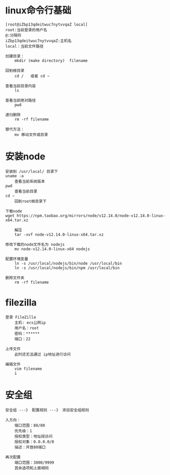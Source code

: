 # linux命令行基础

    [root@iZbp13qdeitwuc7nytvvqaZ local]
    root:当前登录的用户名
    @:分隔符
    iZbp13qdeitwuc7nytvvqaZ:主机名
    local：当前文件路径
    
    创建目录：
        mkdir (make directory)  filename 
        
    回到根目录
        cd /   或者 cd ~
    
    查看当前目录内容
        ls
        
    查看当前绝对路径
        pwd
        
    递归删除
        rm -rf filename
        
    替代方法：
        mv 移动文件或目录
        
        
# 安装node

    安装到 /usr/local/ 目录下
    uname -a 
        查看当前系统版本
    pwd
        查看当前目录
    cd ~
        回到root根目录下
        
    下载node 
    wget https://npm.taobao.org/mirrors/node/v12.14.0/node-v12.14.0-linux-x64.tar.xz
    
        解压
        tar -xvf node-v12.14.0-linux-x64.tar.xz
        
    修改下载的node文件名为 nodejs 
        mv node-v12.14.0-linux-x64 nodejs
        
    配置环境变量
        ln -s /usr/local/nodejs/bin/node /usr/local/bin
        ln -s /usr/local/nodejs/bin/npm /usr/local/bin
        
    删除文件夹
        rm -rf filename
        
# filezilla
    
    登录 FileZilla
        主机: ecs公网ip
        用户名：root
        密码：******
        端口：22
    
    上传文件
        此时还无法通过 ip地址进行访问
    
    编辑文件
        vim filename
        i
# 安全组

    安全组 ---》 配置规则 ---》 添加安全组规则
    
    入方向：
        端口范围：80/80
        优先级：1
        授权类型：地址段访问
        授权对象：0.0.0.0/0
        描述：开放80端口
        
    再次配置
        端口范围：3000/9999
        其余选项和上面相同
     